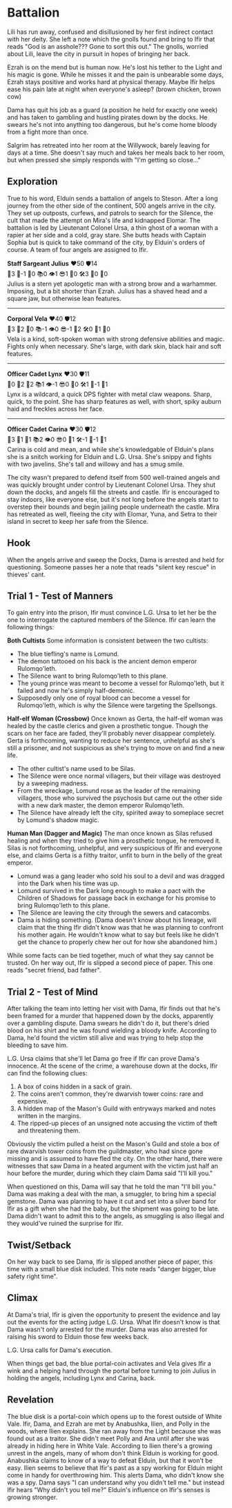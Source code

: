 # Battalion
Lili has run away, confused and disillusioned by her first indirect contact with her deity. She left a note which the gnolls found and bring to Ifir that reads "God is an asshole??? Gone to sort this out." The gnolls, worried about Lili, leave the city in pursuit in hopes of bringing her back.

Ezrah is on the mend but is human now. He's lost his tether to the Light and his magic is gone. While he misses it and the pain is unbearable some days, Ezrah stays positive and works hard at physical therapy. Maybe Ifir helps ease his pain late at night when everyone's asleep? (brown chicken, brown cow)

Dama has quit his job as a guard (a position he held for exactly one week) and has taken to gambling and hustling pirates down by the docks. He swears he's not into anything too dangerous, but he's come home bloody from a fight more than once.

Salgrim has retreated into her room at the Willywock, barely leaving for days at a time. She doesn't say much and takes her meals back to her room, but when pressed she simply responds with "I'm getting so close..."

## Exploration
True to his word, Elduin sends a battalion of angels to Steson. After a long journey from the other side of the continent, 500 angels arrive in the city. They set up outposts, curfews, and patrols to search for the Silence, the cult that made the attempt on Mira's life and kidnapped Elomar. The battalion is led by Lieutenant Colonel Ursa, a thin ghost of a woman with a rapier at her side and a cold, gray stare. She butts heads with Captain Sophia but is quick to take command of the city, by Elduin's orders of course. A team of four angels are assigned to Ifir.

**Staff Sargeant Julius** ❤️50 🛡14  
💪3 🎯-1 💊0 📚0 👁1 😎1 🤲0 🛠3 🔮0 💯0  
Julius is a stern yet apologetic man with a strong brow and a warhammer. Imposing, but a bit shorter than Ezrah. Julius has a shaved head and a square jaw, but otherwise lean features.

---
**Corporal Vela** ❤️40 🛡12  
💪3 🎯2 💊0 📚-1 👁0 😎-1 🤲2 🛠0 🔮1 💯0  
Vela is a kind, soft-spoken woman with strong defensive abilities and magic. Fights only when necessary. She's large, with dark skin, black hair and soft features.

---
**Officer Cadet Lynx** ❤️30 🛡11  
💪0 🎯2 💊2 📚1 👁-1 😎0 🤲0 🛠1 🔮-1 💯1  
Lynx is a wildcard, a quick DPS fighter with metal claw weapons. Sharp, quick, to the point. She has sharp features as well, with short, spiky auburn haid and freckles across her face.

---
**Officer Cadet Carina** ❤️30 🛡12  
💪3 🎯1 💊1 📚2 👁0 😎0 🤲1 🛠-1 🔮-1 💯1  
Carina is cold and mean, and while she's knowledgable of Elduin's plans she is a snitch working for Elduin and L.G. Ursa. She's snippy and fights with two javelins. She's tall and willowy and has a smug smile.

The city wasn't prepared to defend itself from 500 well-trained angels and was quickly brought under control by Lieutenant Colonel Ursa. They shut down the docks, and angels fill the streets and castle. Ifir is encouraged to stay indoors, like everyone else, but it's not long before the angels start to overstep their bounds and begin jailing people underneath the castle. Mira has retreated as well, fleeing the city with Elomar, Yuna, and Setra to their island in secret to keep her safe from the Silence.

## Hook
When the angels arrive and sweep the Docks, Dama is arrested and held for questioning. Someone passes her a note that reads "silent key rescue" in thieves' cant.

## Trial 1 - Test of Manners
To gain entry into the prison, Ifir must convince L.G. Ursa to let her be the one to interrogate the captured members of the Silence. Ifir can learn the following things:

**Both Cultists**
Some information is consistent between the two cultists:

- The blue tiefling's name is Lomund.
- The demon tattooed on his back is the ancient demon emperor Rulomqo'leth.
- The Silence want to bring Rulomqo'leth to this plane.
- The young prince was meant to become a vessel for Rulomqo'leth, but it failed and now he's simply half-demonic.
- Supposedly only one of royal blood can become a vessel for Rulomqo'leth, which is why the Silence were targeting the Spellsongs.

**Half-elf Woman (Crossbow)**
Once known as Gerta, the half-elf woman was healed by the castle clerics and given a prosthetic tongue. Though the scars on her face are faded, they'll probably never disappear completely. Gerta is forthcoming, wanting to reduce her sentence, unhelpful as she's still a prisoner, and not suspicious as she's trying to move on and find a new life.

- The other cultist's name used to be Silas.
- The Silence were once normal villagers, but their village was destroyed by a sweeping madness.
- From the wreckage, Lomund rose as the leader of the remaining villagers, those who survived the psychosis but came out the other side with a new dark master, the demon emperor Rulomqo'leth.
- The Silence have already left the city, spirited away to someplace secret by Lomund's shadow magic.

**Human Man (Dagger and Magic)**
The man once known as Silas refused healing and when they tried to give him a prosthetic tongue, he removed it. Silas is not forthcoming, unhelpful, and very suspicious of Ifir and everyone else, and claims Gerta is a filthy traitor, unfit to burn in the belly of the great emperor. 

- Lomund was a gang leader who sold his soul to a devil and was dragged into the Dark when his time was up.
- Lomund survived in the Dark long enough to make a pact with the Children of Shadows for passage back in exchange for his promise to bring Rulomqo'leth to this plane.
- The Silence are leaving the city through the sewers and catacombs.
- Dama is hiding something. (Dama doesn't know about his lineage, will claim that the thing Ifir didn't know was that he was planning to confront his mother again. He wouldn't know what to say but feels like he didn't get the chance to properly chew her out for how she abandoned him.)

While some facts can be tied together, much of what they say cannot be trusted. On her way out, Ifir is slipped a second piece of paper. This one reads "secret friend, bad father".

## Trial 2 - Test of Mind
After talking the team into letting her visit with Dama, Ifir finds out that he's been framed for a murder that happened down by the docks, apparently over a gambling dispute. Dama swears he didn't do it, but there's dried blood on his shirt and he was found wielding a bloody knife. According to Dama, he'd found the victim still alive and was trying to help stop the bleeding to save him. 

L.G. Ursa claims that she'll let Dama go free if Ifir can prove Dama's innocence. At the scene of the crime, a warehouse down at the docks, Ifir can find the following clues:

1. A box of coins hidden in a sack of grain.
2. The coins aren't common, they're dwarvish tower coins: rare and expensive.
3. A hidden map of the Mason's Guild with entryways marked and notes written in the margins.
4. The ripped-up pieces of an unsigned note accusing the victim of theft and threatening them.

Obviously the victim pulled a heist on the Mason's Guild and stole a box of rare dwarvish tower coins from the guildmaster, who had since gone missing and is assumed to have fled the city. On the other hand, there were witnesses that saw Dama in a heated argument with the victim just half an hour before the murder, during which they claim Dama said "I'll kill you."

When questioned on this, Dama will say that he told the man "I'll bill you." Dama was making a deal with the man, a smuggler, to bring him a special gemstone. Dama was planning to have it cut and set into a silver band for Ifir as a gift when she had the baby, but the shipment was going to be late. Dama didn't want to admit this to the angels, as smuggling is also illegal and they would've ruined the surprise for Ifir. 

## Twist/Setback
On her way back to see Dama, Ifir is slipped another piece of paper, this time with a small blue disk included. This note reads "danger bigger, blue safety right time".

## Climax
At Dama's trial, Ifir is given the opportunity to present the evidence and lay out the events for the acting judge L.G. Ursa. What Ifir doesn't know is that Dama wasn't only arrested for the murder. Dama was also arrested for raising his sword to Elduin those few weeks back. 

L.G. Ursa calls for Dama's execution.

When things get bad, the blue portal-coin activates and Vela gives Ifir a wink and a helping hand through the portal before turning to join Julius in holding the angels, including Lynx and Carina, back.

## Revelation
The blue disk is a portal-coin which opens up to the forest outside of White Vale. Ifir, Dama, and Ezrah are met by Anabushka, Ilien, and Polly in the woods, where Ilien explains. She ran away from the Light because she was found out as a traitor. She didn't meet Polly and Ana until after she was already in hiding here in White Vale. According to Ilien there's a growing unrest in the angels, many of whom don't think Elduin is working for good. Anabushka claims to know of a way to defeat Elduin, but that it won't be easy. Ilien seems to believe that Ifir's past as a spy working for Elduin might come in handy for overthrowing him. This alerts Dama, who didn't know she was a spy. Dama says "I can understand why you didn't tell me." but instead Ifir hears "Why didn't you tell me?" Elduin's influence on Ifir's senses is growing stronger. 

